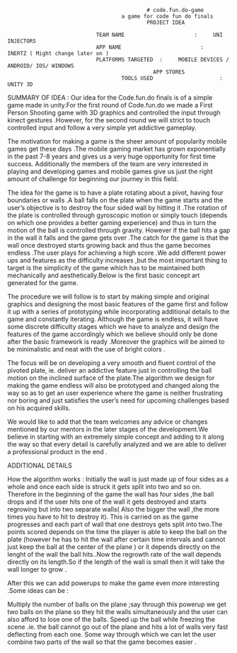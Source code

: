                                                 # code.fun.do-game
                                        a game for code fun do finals
                                                PROJECT IDEA

                                TEAM NAME                      :     UNI INJECTORS
                                APP NAME                         :     INERTZ ( Might change later on )
                                PLATFORMS TARGETED  :     MOBILE DEVICES / ANDROID/ IOS/ WINDOWS           
                                                  APP STORES
                                        TOOLS USED                     :     UNITY 3D


SUMMARY OF IDEA   :   Our idea for the Code.fun.do finals is of a simple game made in unity.For the first round of Code.fun.do we made a First Person Shooting game with 3D graphics and controlled the input through kinect gestures .However, for the second round we will strict to touch controlled input and follow a very simple yet addictive gameplay.

The motivation for making a game is the sheer amount of popularity mobile games get these days .The mobile gaming market has grown exponentially in the past 7-8 years and gives us a very huge opportunity for first time success. Additionally the members of the team are very interested in playing and developing games and mobile games give us just the right amount of challenge for beginning our journey in this field.

The idea for the game is to have a plate rotating about a pivot, having four boundaries or walls .A ball falls on the plate when the game starts and the user’s objective is to destroy the four sided wall by hitting it .The rotation of the plate is controlled through gyroscopic motion or simply touch (depends on which one provides a better gaming experience) and thus in turn the motion of the ball is controlled through gravity. However if the ball hits a gap in the wall it falls and the game gets over .The catch for the game is that the wall once destroyed starts growing back and thus the game becomes endless .The user plays for achieving a high score .We add different power ups and features as the difficulty increases ,but the most important thing to target is the simplicity of the game which has to be maintained both mechanically and aesthetically.Below is the first basic concept art generated for the game.



The procedure we will follow is to start by making simple and original graphics and designing the most basic features of the game first and follow it up with a series of prototyping while incorporating additional details to the game and constantly iterating. Although the game is endless, it will have some discrete difficulty stages which we have to analyze and design the features of the game accordingly which we believe should only be done after the basic framework is ready .Moreover the graphics will be aimed to be minimalistic and neat with the use of bright colors .

  

The focus will be on developing a very smooth and fluent control of the pivoted plate, ie. deliver an addictive feature just in controlling the ball motion on the inclined surface of the plate.The algorithm we design for making the game endless will also be prototyped and changed along the way so as to get an user experience where the game is neither frustrating nor boring and just satisfies the user’s need for upcoming challenges based on his acquired skills. 

We would like to add that the team welcomes any advice or changes mentioned by our mentors in the later stages of the development.We believe in starting with an extremely simple concept and adding to it along the way so that every detail is carefully analyzed and we are able to deliver a professional product in the end .








ADDITIONAL DETAILS 


How the algorithm works  :   Initially the wall is  just made up of four sides as a whole and once each side is struck it gets split into two and so on.
Therefore in the beginning of the game the wall has four sides ,the ball drops and if the user hits one of the wall it gets destroyed and starts regrowing but into two separate walls( Also the bigger the wall ,the more times you have to hit to destroy it). This is carried on as the game progresses and  each part of wall that one destroys gets split into two.The points scored depends on the time the player is able to keep the ball on the plate (however he has to hit the wall after certain time intervals and cannot just keep the ball at the center of the plane )  or it depends directly on the lenght of the wall the ball hits..Now the regrowth rate of the wall depends directly on its length.So if the length of the wall is small then it will take the wall longer to grow .


After this we can add powerups to make the game even more interesting .Some ideas can be :


Multiply  the number of balls on the plane ;say through this powerup we get two balls on the plane so they hit the walls simultaneously and the user can also afford to lose one of the balls.
Speed up the ball while freezing the scene .ie. the ball cannot go out of the plane and hits a lot of walls very fast deflecting from each one.
Some way through which we can let the user combine two parts of the wall so that the game  becomes easier .
